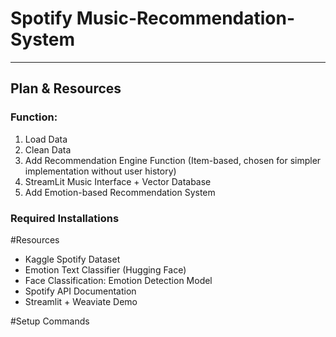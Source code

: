 # Spotify Music-Recommendation-System
---
## Plan & Resources 

### Function:
1. Load Data
2. Clean Data 
3. Add Recommendation Engine Function (Item-based, chosen for simpler implementation without user history)
4. StreamLit Music Interface + Vector Database 
5. Add Emotion-based Recommendation System

### Required Installations

#Resources

- Kaggle Spotify Dataset
- Emotion Text Classifier (Hugging Face)
- Face Classification: Emotion Detection Model
- Spotify API Documentation
- Streamlit + Weaviate Demo

#Setup Commands
